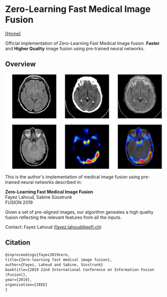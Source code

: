 # Zero-Learning Fast Medical Image Fusion
[[Home]](http://fayez.me)

Official implementation of Zero-Learning Fast Medical Image fusion.
**Faster** and **Higher Quality** image fusion using pre-trained neural networks.

## Overview
![](example.png)
![](example1.png)
This is the author's implementation of medical image fusion using pre-trained neural networks described in:

**Zero-Learning Fast Medical Image Fusion**  
Fayez Lahoud, Sabine Süsstrunk  
FUSION 2019

Given a set of pre-aligned images, our algorithm geneates a high quality fusion reflecting the relevant features from all the inputs.

Contact: Fayez Lahoud (fayez.lahoud@epfl.ch)

## Citation
```
@inproceedings{fayez2019zero,
title={Zero-learning fast medical image fusion},
author={Fayez, Lahoud and Sabine, Süsstrunk}
booktitle={2019 22nd International Conference on Information Fusion (Fusion)},
year={2019},
organization={IEEE}
}
```
